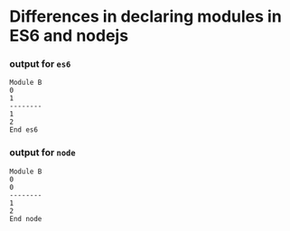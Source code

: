 # Differences in declaring modules in ES6 and nodejs

### output for `es6`

```
Module B
0
1
--------
1
2
End es6

```

### output for `node`

```
Module B
0
0
--------
1
2
End node

```